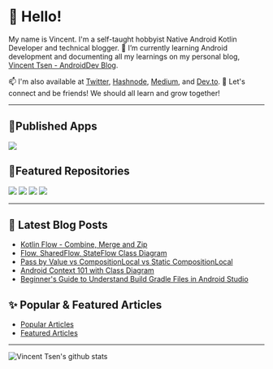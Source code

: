 # 👋 Hello!

My name is Vincent. I'm a self-taught hobbyist Native Android Kotlin Developer and technical blogger. 🌱 I’m currently learning Android development and documenting all my learnings on my personal blog, [Vincent Tsen - AndroidDev Blog](https://vtsen.hashnode.dev/).

📫 I'm also available at [Twitter](https://twitter.com/vinchamp77), [Hashnode](https://hashnode.com/@vtsen), [Medium](https://vtsen.medium.com/), and [Dev.to](https://dev.to/vtsen). 💞️ Let's connect and be friends! We should all learn and grow together!  

---

## 📱Published Apps
[![](https://cdn.hashnode.com/res/hashnode/image/upload/v1673248566768/P097DsXZH.png)](https://play.google.com/store/apps/dev?id=6806749795902472253)

## 🔔Featured Repositories
[![](https://github-readme-stats.vercel.app/api/pin/?username=vinchamp77&repo=AndroidNews&theme=dark)](https://github.com/vinchamp77/AndroidNews) [![](https://github-readme-stats.vercel.app/api/pin/?username=vinchamp77&repo=Demo_SimpleRestAPI&theme=dark)](https://github.com/vinchamp77/Demo_SimpleRestAPI) 
[![](https://github-readme-stats.vercel.app/api/pin/?username=vinchamp77&repo=Demo_CleanEmptyCompose&theme=dark)](https://github.com/vinchamp77/Demo_CleanEmptyCompose) [![](https://github-readme-stats.vercel.app/api/pin/?username=vinchamp77&repo=buildutils&theme=dark)](https://github.com/vinchamp77/buildutils)


---

## 📝 Latest Blog Posts
<!-- BLOG-POST-LIST:START -->
- [Kotlin Flow - Combine, Merge and Zip](https://vtsen.hashnode.dev/kotlin-flow-combine-merge-and-zip)
- [Flow, SharedFlow, StateFlow Class Diagram](https://vtsen.hashnode.dev/flow-sharedflow-stateflow-class-diagram)
- [Pass by Value vs CompositionLocal vs Static CompositionLocal](https://vtsen.hashnode.dev/pass-by-value-vs-compositionlocal-vs-static-compositionlocal)
- [Android Context 101 with Class Diagram](https://vtsen.hashnode.dev/android-context-101-with-class-diagram)
- [Beginner&#39;s Guide to Understand Build Gradle Files in Android Studio](https://vtsen.hashnode.dev/beginners-guide-to-understand-build-gradle-files-in-android-studio)
<!-- BLOG-POST-LIST:END -->

## ✨ Popular & Featured Articles
- [Popular Articles](https://vtsen.hashnode.dev/popular-articles)
- [Featured Articles](https://vtsen.hashnode.dev/featured-articles)

---

![Vincent Tsen's github stats](https://github-readme-stats-git-masterrstaa-rickstaa.vercel.app/api?username=vinchamp77&show_icons=true&count_private=true&hide=prs&theme=dark)

<!---
vinchamp77/vinchamp77 is a ✨ special ✨ repository because its `README.md` (this file) appears on your GitHub profile.
You can click the Preview link to take a look at your changes.
- 👋 Hi, I’m @vinchamp77
- 👀 I’m interested in ...
- 🌱 I’m currently learning ...
- 💞️ I’m looking to collaborate on ...
- 📫 How to reach me ...
--->
